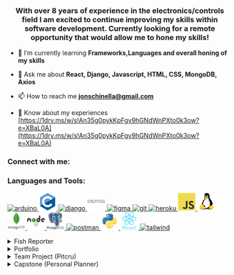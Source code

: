 <h3 align="center">With over 8 years of experience in the electronics/controls field I am excited to continue improving my skills within software development. Currently looking for a remote opportunity that would allow me to hone my skills!</h3>

- 🌱 I’m currently learning **Frameworks,Languages and overall honing of my skills**

- 💬 Ask me about **React, Django, Javascript, HTML, CSS, MongoDB, Axios**

- 📫 How to reach me **jonschinella@gmail.com**

- 📄 Know about my experiences [https://1drv.ms/w/s!An35g0pykKpFgv9hGNdWnPXto0k3ow?e=XBaL0A](https://1drv.ms/w/s!An35g0pykKpFgv9hGNdWnPXto0k3ow?e=XBaL0A)

<h3 align="left">Connect with me:</h3>
<p align="left">
</p>

<h3 align="left">Languages and Tools:</h3>
<p align="left"> <a href="https://www.arduino.cc/" target="_blank" rel="noreferrer"> <img src="https://cdn.worldvectorlogo.com/logos/arduino-1.svg" alt="arduino" width="40" height="40"/> </a> <a href="https://www.cprogramming.com/" target="_blank" rel="noreferrer"> <img src="https://raw.githubusercontent.com/devicons/devicon/master/icons/c/c-original.svg" alt="c" width="40" height="40"/> </a> <a href="https://www.djangoproject.com/" target="_blank" rel="noreferrer"> <img src="https://cdn.worldvectorlogo.com/logos/django.svg" alt="django" width="40" height="40"/> </a> <a href="https://expressjs.com" target="_blank" rel="noreferrer"> <img src="https://raw.githubusercontent.com/devicons/devicon/master/icons/express/express-original-wordmark.svg" alt="express" width="40" height="40"/> </a> <a href="https://www.figma.com/" target="_blank" rel="noreferrer"> <img src="https://www.vectorlogo.zone/logos/figma/figma-icon.svg" alt="figma" width="40" height="40"/> </a> <a href="https://git-scm.com/" target="_blank" rel="noreferrer"> <img src="https://www.vectorlogo.zone/logos/git-scm/git-scm-icon.svg" alt="git" width="40" height="40"/> </a> <a href="https://heroku.com" target="_blank" rel="noreferrer"> <img src="https://www.vectorlogo.zone/logos/heroku/heroku-icon.svg" alt="heroku" width="40" height="40"/> </a> <a href="https://developer.mozilla.org/en-US/docs/Web/JavaScript" target="_blank" rel="noreferrer"> <img src="https://raw.githubusercontent.com/devicons/devicon/master/icons/javascript/javascript-original.svg" alt="javascript" width="40" height="40"/> </a> <a href="https://www.linux.org/" target="_blank" rel="noreferrer"> <img src="https://raw.githubusercontent.com/devicons/devicon/master/icons/linux/linux-original.svg" alt="linux" width="40" height="40"/> </a> <a href="https://www.mongodb.com/" target="_blank" rel="noreferrer"> <img src="https://raw.githubusercontent.com/devicons/devicon/master/icons/mongodb/mongodb-original-wordmark.svg" alt="mongodb" width="40" height="40"/> </a> <a href="https://nodejs.org" target="_blank" rel="noreferrer"> <img src="https://raw.githubusercontent.com/devicons/devicon/master/icons/nodejs/nodejs-original-wordmark.svg" alt="nodejs" width="40" height="40"/> </a> <a href="https://www.postgresql.org" target="_blank" rel="noreferrer"> <img src="https://raw.githubusercontent.com/devicons/devicon/master/icons/postgresql/postgresql-original-wordmark.svg" alt="postgresql" width="40" height="40"/> </a> <a href="https://postman.com" target="_blank" rel="noreferrer"> <img src="https://www.vectorlogo.zone/logos/getpostman/getpostman-icon.svg" alt="postman" width="40" height="40"/> </a> <a href="https://www.python.org" target="_blank" rel="noreferrer"> <img src="https://raw.githubusercontent.com/devicons/devicon/master/icons/python/python-original.svg" alt="python" width="40" height="40"/> </a> <a href="https://reactjs.org/" target="_blank" rel="noreferrer"> <img src="https://raw.githubusercontent.com/devicons/devicon/master/icons/react/react-original-wordmark.svg" alt="react" width="40" height="40"/> </a> <a href="https://tailwindcss.com/" target="_blank" rel="noreferrer"> <img src="https://www.vectorlogo.zone/logos/tailwindcss/tailwindcss-icon.svg" alt="tailwind" width="40" height="40"/> </a> </p>
<details>
<summary> Fish Reporter </summary>
  
![Home Page](public/Pictures/Website/Home.png)

The intentions of the website is to give the user quick and easy access to a multitude of fishing information for any lake. The user will also have access to adding locations or posting fish he caught at a given location! With this we can all help each other to never get skunked again!
 
Follow the link below to find your next fishing spot!

https://fishfinder-b9950a38c220.herokuapp.com/Location


<h1>User Stories</h1>

 <details>
 <summary> User </summary>
-As a user i want to be able to review different fishing areas to see which kind of fish and how well the fishing is doing in a certain lake or river.
 </details>
 <details>
 <summary> Full-Stack Developer </summary>
-As a full stack developer i want to see a MEN stack layout with all the Restful Routes and CRUD operations being used.
 </details>
  <details>
 <summary> Front-End Devekoper </summary>
-As a front end developer i want to see responsiveness and visual auesthetics on the webpage along with a natural flow of navigation.
 </details>
<br>
<h1>User Interface</h1>
<details>
<summary> Navigation </summary>
This will display each page of this website. Follow the number and color coding for a detailed description of each section.

 <details>
 <summary> Home </summary>

![Alt text](public/Pictures/Website/Home_Nav.png)
<p style="color:red">1A - The edit button will bring the user to the edit form for the current post selected<br>
 1B - The delete button will delete the current post from the location.</p>

<p style="color:Yellow">2A - Here you see the current post you have selected</p.>

</details>

<details>
<summary> Details </summary>

 ![Alt text](public/Pictures/Website/Details_Nav.png)
 <p style="color:red">1A - The edit button will bring you to the form page for editing the current location<br>
 1B - The delete button will delete the location from the database<br>
 1C - The post review button will bring the user to the form page to add a post </p>

<p style="color:Yellow">2A - Displays all the details about the current item selected.</p.>

<p style="color:Green">3A - Displays the all the current posts related to this location.<br>
NOTE - This section will be moved below Section 2A when the screen is smaller than 900px.

<p style="color:aqua">4A - This is the layout of a general post. The most recent post will always be at the top of the list. Any post can be clicked on to edit or delete<br>
</details>

<details>
<summary> Posts </summary>

![Alt text](public/Pictures/Website/Post_Nav.png)
 <p style="color:red">1A - The edit button will bring you to the form page for editing the current location<br>
 1B - The delete button will delete the location from the database<br>
 1C - The post review button will bring the user to the form page to add a post </p>

<p style="color:Yellow">2A - Displays all the details about the current item selected.</p.>

</details>

<details>
<summary> Form </summary>
<h1>Location Form </h1>
Please fill out all fields display on the location form. When done press the submit button and your new location will be added to the database

![Alt text](public/Pictures/Website/Location_Form.png)
<h1> Post Form </h1>
Please fill out all fields display on the post form. When done press the submit button and your new post will be added to the locations detail page.

![Alt text](public/Pictures/Website/Post_Form.png)
</details>

</details>
<br>
<h1>Technical Data</h1>
<details>
<summary> Technologies Used </summary>
Express , Mongoose , livereload , connect-livereload, ejs
</details>

<details>
<summary> Installation Instructions </summary>
There is a couple of things to know before making changes to this project.

First we will initialize and installed the according packages necessary. Inside your project terminal run the following commands to complete this.

npm init -y
npm i express ejs mongoose dotenv livereload connect-livereload

After this is completed a mongoDB will be necessary to store data. This is done by created a .env file.
Once created you will need to create a variable inside this file for your mongoDB connection. See the example listed below

>MONGODBURI="mongodb+srv://YourUsername:YourPassword@cluster0.ruhgrt4.mongodb.net/YourCollection"

NOTICE!!!!! You will have to replace "YourUsername:YourPassword" and "YourCollection" with your personal mongoDB information

For further information please reference the index.js file located in the models folder. (Refer to lines 7-8)
<details>

{\
// Require the Mongoose package & your environment configuration\
const mongoose = require('mongoose');\
require('dotenv').config()\
\
// Connect to MongoDB Atlas\
>mongoose.connect(process.env.MONGODBURI);\
>const db = mongoose.connection\
\
db.on('connected', function () {\
    console.log(`Connected to MongoDB ${db.name} at ${db.host}:${db.port}`);\
});\
\
// Export models & seed data\
module.exports = {\
    Location: require('./Locations'),\
    Posts: require('./posts'),\
    seedLocations: require('./seed')\
}\
}
</details>
</details>
<details>
<summary> Routes </summary>

-------------------------------------------------------------------------------------------------------------------------------------------------------------------------
ROUTE TABLE (Location)
-------------------------------------------------------------------------------------------------------------------------------------------------------------------------
URI | Rest Route | HTTP Method | Crud Action | Description
---|---|---|---|---|
| / | N/A | Get | read | Redirects to the spash page displaying all items
| /seed | N/A | Get | Create/Destroy | Will delete all items in database and re-initialize with local data
| /Location | Index | Get | Read | Displays all the items (Uses querry filters to sift through database)
| /Location/:id | Show | Get | Read | Displays the details of the selected item
| /Locaiton/add | New | Get | Read | Displays the form to create a new location
| /Location/:id | Create | Post | Create | Creates the new location in the database
| /Location/edit/:id | Edit | Get | Read | Displays the form to edit a location
| /Location/UpdateEdit/:id | Update | Get | Use | Updates the selected database location
| /Location/delete/:id | Delete | Get | Destroy | Deletes the location from the database

<details>
<summary> Location Route Table Details </summary>

-------------------------------------------------------------------------------------------------------------------------------------------------------------------------
URI | Rest Route | HTTP Method | Crud Action | Description
---|---|---|---|---|
| / | N/A | Get | read | Redirects to the spash page displaying all items

-------------------------------------------------------------------------------------------------------------------------------------------------------------------------

app.get('/', async function (req, res) {\
    res.redirect('/Location')\
});\

-------------------------------------------------------------------------------------------------------------------------------------------------------------------------
URI | Rest Route | HTTP Method | Crud Action | Description
---|---|---|---|---|
| /seed | N/A | Get | Create/Destroy | Will delete all items in database and re-initialize with local data

-------------------------------------------------------------------------------------------------------------------------------------------------------------------------

app.get('/seed', async (req, res) => {\
    // Remove any existing items\
    const formerLocations = await db.Location.deleteMany({})\
    console.log(`Removed ${formerLocations.deletedCount} items`)\
    // Seed the items collection with the starter data\
    const newLocations = await db.Location.insertMany(db.seedLocations)\
    console.log(`Added ${db.seedLocations.length} items to be sold`)\
    //Redirect back to item gallery\
    res.redirect('/Location')\
})\


-------------------------------------------------------------------------------------------------------------------------------------------------------------------------
URI | Rest Route | HTTP Method | Crud Action | Description
---|---|---|---|---|
| /Location | Index | Get | Read | Displays all the items (Uses querry filters to sift through database)

-------------------------------------------------------------------------------------------------------------------------------------------------------------------------

router.get('/', async function (req, res)\
 {\
        // console.log(req.query)\
        let filterObj = req.query\
        for(let key in filterObj)\
        {\
            test=(filterObj[key])\
            if(test == '' || test == undefined)\
            {\
                delete filterObj[key]\
            }\
            if(key == 'Fish' && filterObj[key] != '' && filterObj[key] != undefined)\
            {\
                filterObj[key]=[filterObj[key]]\
            }\
        }\
        // console.log(filterObj) \
        const itemlist = await db.Location.find(filterObj)\
        res.render('home',{itemlist: itemlist})\
    })\


-------------------------------------------------------------------------------------------------------------------------------------------------------------------------
URI | Rest Route | HTTP Method | Crud Action | Description
---|---|---|---|---|
| /Location/:id | Show | Get | Read | Displays the details of the selected item

-------------------------------------------------------------------------------------------------------------------------------------------------------------------------

router.get('/:id', async function (req, res) {/
    let singleItem = await db.Location.find({_id: req.params.id})/
    res.render('details',{singleItem: singleItem})/
})/


-------------------------------------------------------------------------------------------------------------------------------------------------------------------------
URI | Rest Route | HTTP Method | Crud Action | Description
---|---|---|---|---|
| /Locaiton/add | New | Get | Read | Displays the form to create a new location

-------------------------------------------------------------------------------------------------------------------------------------------------------------------------

router.get('/add', async function (req, res)/
 {/
        // console.log(req.query)/
        res.render('Form')/
})/


-------------------------------------------------------------------------------------------------------------------------------------------------------------------------
URI | Rest Route | HTTP Method | Crud Action | Description
---|---|---|---|---|
| /Location/:id | Create | Post | Create | Creates the new location in the database

-------------------------------------------------------------------------------------------------------------------------------------------------------------------------

router.post('/add', (req, res) => {\
    console.log(req.body)\
    db.Location.create(req.body)\
        .then(() => res.redirect('/'))\
})\


-------------------------------------------------------------------------------------------------------------------------------------------------------------------------
URI | Rest Route | HTTP Method | Crud Action | Description
---|---|---|---|---|
| /Location/edit/:id | Edit | Get | Read | Displays the form to edit a location

-------------------------------------------------------------------------------------------------------------------------------------------------------------------------

router.get('/edit/:id', function (req, res) {\
    db.Location.find({_id: req.params.id})\
    .then\
    (\
        singleItem =>res.render('Edit',{singleItem: singleItem})\
    )\
})\


-------------------------------------------------------------------------------------------------------------------------------------------------------------------------
URI | Rest Route | HTTP Method | Crud Action | Description
---|---|---|---|---|
| /Location/edit/:id | Edit | Get | Read | Displays the form to edit a location

-------------------------------------------------------------------------------------------------------------------------------------------------------------------------

router.get('/Update/:id', async function (req, res) {\
    await db.Location.updateOne({_id: req.params.id},{ $inc: {Fish_Caught: +1}})\
    res.redirect(`/Location/${req.params.id}`)\
})\


</details>

-------------------------------------------------------------------------------------------------------------------------------------------------------------------------
ROUTE TABLE (Posts)
-------------------------------------------------------------------------------------------------------------------------------------------------------------------------
URI | Rest Route | HTTP Method | Crud Action | Description
---|---|---|---|---|
| /Posts/:id | Show | Get | Read | Displays the details of the selected Post
| /Posts/add | New | Get | Read | Displays the form to create a new post
| /Posts/:id | Create | Post | Create | Creates the new posts linked to a location
| /Posts/edit/:id | Edit | Get | Read | Displays the form to edit a post
| /Posts/UpdateEdit/:id | Update | Get | Use | Updates the selected database location
| /Posts/delete/:id | Delete | Get | Destroy | Deletes the post from a location

<details>
<summary> Posts Route Table Details </summary>

-------------------------------------------------------------------------------------------------------------------------------------------------------------------------
URI | Rest Route | HTTP Method | Crud Action | Description
---|---|---|---|---|
| /Posts/:id | Show | Get | Read | Displays the details of the selected Post

-------------------------------------------------------------------------------------------------------------------------------------------------------------------------

router.get('/show/:id/:postid', function (req, res) {\
    db.Location.find({_id: req.params.id})\
    .then\
    (  singleItem => \
        {\
            for(let i = 0 ; i < singleItem[0].Posts.length ; i ++ )\
            {\
                if(singleItem[0].Posts[i].id==req.params.postid)\
                {\
                    const postData = singleItem[0].Posts[i];\
                    res.render('posts_details',{singlePost: postData,singleItem: singleItem[0]})\
                }\
            }\
        }\
    )\
    .catch(() => res.send('404 Error: Page Not Found'))\
})\


-------------------------------------------------------------------------------------------------------------------------------------------------------------------------
URI | Rest Route | HTTP Method | Crud Action | Description
---|---|---|---|---|
| /Posts/add | New | Get | Read | Displays the form to create a new post

-------------------------------------------------------------------------------------------------------------------------------------------------------------------------

router.get('/:id', function (req, res) {\
    db.Location.find({_id: req.params.id})\
        .then\
        (\
            singleItem =>res.render('posts_add',{reviewItem: singleItem})\
        )\
        .catch(() => res.send('404 Error: Page Not Found'))\
})\

-------------------------------------------------------------------------------------------------------------------------------------------------------------------------
URI | Rest Route | HTTP Method | Crud Action | Description
---|---|---|---|---|
| /Posts/:id | Create | Post | Create | Creates the new posts linked to a location

-------------------------------------------------------------------------------------------------------------------------------------------------------------------------

router.post('/:id', (req, res) => {\
    db.Location.findByIdAndUpdate(\
        req.params.id,\
        { $push: { Posts: req.body } },\
        { new: true }\
    )\
    .then\
    (\
        res.redirect(`/Location/${req.params.id}`)\
    )\
});\

-------------------------------------------------------------------------------------------------------------------------------------------------------------------------
URI | Rest Route | HTTP Method | Crud Action | Description
---|---|---|---|---|
| /Posts/edit/:id | Edit | Get | Read | Displays the form to edit a post

-------------------------------------------------------------------------------------------------------------------------------------------------------------------------

router.get('/edit/:id/:postid', function (req, res) {\
    db.Location.find({_id: req.params.id})\
        .then\
        (\
            singleItem =>\
            {\
                for(let i = 0 ; i < singleItem[0].Posts.length ; i ++ )\
                {\
                    if(singleItem[0].Posts[i].id==req.params.postid)\
                    {\
                        const postData = singleItem[0].Posts[i];\
                        res.render('post_details_Edit',{singlePost: postData,singleItem: singleItem[0]})\
                    }\
                }\
            }\
        )\
        .catch(() => res.send('404 Error: Page Not Found'))\
})\


-------------------------------------------------------------------------------------------------------------------------------------------------------------------------
URI | Rest Route | HTTP Method | Crud Action | Description
---|---|---|---|---|
| /Posts/UpdateEdit/:id | Update | Get | Use | Updates the selected database location

-------------------------------------------------------------------------------------------------------------------------------------------------------------------------

router.post('/update/:id/:postid', function (req, res) {\
    db.Location.find({_id: req.params.id})\
        .then\
        (\
            singleItem =>\
            {\
                for(let i = 0 ; i < singleItem[0].Posts.length ; i ++ )\
                {\
                    if(singleItem[0].Posts[i].id==req.params.postid)\
                    {\
                        singleItem[0].Posts[i] = req.body\
                        db.Location.findOneAndReplace({_id: req.params.id},singleItem[0])\
                        .then\
                        (\
                                res.redirect(`/Location/${req.params.id}`)\
                        )\
                    }\
                }\
            }\
        )\
        .catch(() => res.send('404 Error: Page Not Found'))\
})\



-------------------------------------------------------------------------------------------------------------------------------------------------------------------------
URI | Rest Route | HTTP Method | Crud Action | Description
---|---|---|---|---|
| /Posts/delete/:id | Delete | Get | Destroy | Deletes the post from a location

-------------------------------------------------------------------------------------------------------------------------------------------------------------------------

router.get('/delete/:id/:postid', function (req, res) {\
    db.Location.find({_id: req.params.id})\
    .then\
    (\
        singleItem =>\
        {\
            // console.log(singleItem[0])\
            for(let i = 0 ; i < singleItem[0].Posts.length ; i ++ )\
            {\
                if(singleItem[0].Posts[i].id==req.params.postid)\
                {\
                    singleItem[0].Posts.splice(i,1);\
                    db.Location.findOneAndReplace({_id: req.params.id},singleItem[0])\
                    .then\
                    (\
                            res.redirect(`/Location/${req.params.id}`)\
                    )\
                }\
            }\
        }\
    )\
    .catch(() => res.send('404 Error: Page not Found'))\
})\

</details>
</details>
<br>
<h1>Extra</h1>
 <details>
 <summary> Struggles </summary>
 <p> While trying to set up the filtering of this website i ran into a couple problems with using the querry parameters as the filter. There is a little more research needed before i can make sure i use the right mongo db operators and correct layout of my req.query parameters for the arrays.<p>
 </details>
 <details>
 <summary> Future Design </summary>
 <p>In the future i will be panning on connecting this to an api. Hopefully one that would have the lake or river class,type,etc. along with possibly have profile structure that could connect to other profiles (friends) in whom you can share private posts<p>
 </details>
</details>



  
<details>
<summary> Portfolio </summary>
App Picture
  
![homepage](https://github.com/jschinel/SelfBio/assets/151977826/11ec7b43-b756-4171-9a3c-374572021605)

List of Technologies
Software language - javascript, css , html

Installation Instrucations

Click This link and it will bring you to the page
https://jschinel.github.io/Portfolio/

User Stories

Hiring Manage For Front End Development - The graphical design of my website using flex and grid methodology and shows a knowledge of margining, centering and overal visual austhetics.
Hiring Manage For Back End Development - My hangman game has some extensive use of DOM methods, array itirating and simple IF/Else comparators.
Friends and Family - Enjoy a game of hangman or just browse the website. I am sure you will enjoy the progress i have made

Basic Directions For Navigating

This is just a simple website showing my personal bio. When you open it up you will brought
to the image shown below.
![homepage](https://github.com/jschinel/SelfBio/assets/151977826/39872146-213b-4c8f-aee5-e0571b90c960)
From here you will be able to manuever to learn about my me by hover over the desired tabs
![NavTab](https://github.com/jschinel/SelfBio/assets/151977826/b68ad6c9-142b-4628-abad-484037f25c82)
When hovered over you will have multiple options to select from
<img width="1009" alt="subnav" src="https://github.com/jschinel/SelfBio/assets/151977826/d69e026f-76a4-4f2b-bc55-5202ae5e55f6">

Major Hurdles
Css grid and flex has consumed a lot of time during this project. However i have learned a great deal and now i am much more comfortable laying out pages.

Next Steps
This website will continue to grow as i add content to the about me or maybe some of my future projects!
</details>




<details>
<summary> Team Project (Pitcru) </summary>
# PiTCRU
<details>
<summary>Screenshots</summary>

  <h3>Home Page</h3>  <img src="https://i.imgur.com/mIN62S4.png" width="700"> 
   <h3>About</h3>  <img src="https://i.imgur.com/fTCN2As.png" width="700"> 
   <h3>Sign Up Form</h3>  <img src="https://i.imgur.com/f1CPCpe.png" width="700"> 
   <h3>Login Page</h3>  <img src="https://i.imgur.com/XEEsCI5.png" width="700"> 
   <h3>Car Index</h3>  <img src="https://i.imgur.com/XrRzPcY.png" width="700"> 
  
</details>
<details>
<summary>List of Technologies Used</summary>
API Ninjas, bs4 (Beautiful Soup) , Django, Postgres, Neon, HTML, Python, CSS, Heroku, Python, Javascript, HTML, CSS, PostgreSQL, Django, 
</details>
<details>
<summary>Unsolved Problems and Development Hurdles</summary>
Thankfully there were only a few obstacles we encountered mainly with our static assets and the forms pages, which still remains unsolved. Other obstacles that we overcame were synching out database and api content on the screen.
</details>
<details>
<summary>Prep Materials</summary>
<h1>Pitch Deck</h1>
https://docs.google.com/presentation/d/1qpX5GW_Bafp2oBqJjIH_7ISXsjz8pVqTMe-U6UNrceg/edit#slide=id.p<br>
<h1>Trello Board</h1>https://trello.com/invite/b/ZwKB3WGc/ATTI825093ffdfe208138f2e6222500dcc912ADDC12A/pitcru<br>
<h1>Wireframes</h1>
<img src="https://i.imgur.com/ol7G6B6.png" width="700"> 
<img src="https://i.imgur.com/8QMKZi6.png" width="700"> 
<img src="https://i.imgur.com/j6GPgFs.png" width="700"> 
<img src="https://i.imgur.com/wGtDWAW.png" width="700"> 
<br>
<h1>ERD</h1><img src="https://i.imgur.com/NdtdEqh.png" width="700"> 
</details>

<details>
<summary>How we git</summary>
<h2>Feature Branch Workflow</h2>
We implement a feature branch workflow, the rules of which include: <br>
<ul>
	<li>All development work by a team member will be completed in a descriptively named feature branch</li>
	<li>Development work will only be added to the main project through branch merge pull requests</li>
	<li>All discussion and decision making will be tracked in pull request comments</li>
</ul>
<h2>Instructions</h2>
<ol>
	<li>
		<details>
			<summary>Review assigned ticket from Trello board</summary>
			<br><img src="./main_app/static/media/move_ticket.png" width="500px"><br>
		</details>
	</li>
	<li>Navigate to local repo in terminal</li>
	<li>
		<details>
			<summary>Refresh local main branch</summary>
			First, ensure your main branch is checked out by simply running the following <pre>git checkout main</pre>
			Next, sync your local main branch to the remote main branch by running the following <pre>git pull</pre>
			Next, output the status of your repo by running the following <pre>git status</pre>
			Finally, observe the output and check that your branch is up to date by confirming the following text appears in your git status output <br><img src="./main_app/static/media/git_status.png" width="500px"><br>
		</details>
	</li>
	<li>
		<details>
			<summary>Create New Feature Branch</summary>
			Run the following with no square brackets where new_branch_name is a descriptive name that correlates to your assigned Trello ticket<pre>git branch [new_branch_name]</pre>
			Set your local working branch to your new feature branch by running the following <pre>git checkout [new_branch_name]</pre>
			List all your branches created for this repo by running the following <pre>git branch</pre>
			Confirm your new feature branch is selected by ensuring it appears in the output list and has an asterisk next to it <br><img src="./main_app/static/media/branches.png" width="500px"> <br>
			Set your upstream branch by running the following <pre>git push -u origin <[new_branch_name]</pre>
			Push new branch to Github by running the following <pre>git push --set-upstream origin [new_branch_name]</pre>
			Check remote repository and assure new branch now appears in the list <br><img src="./main_app/static/media/remote.png" width="500px"><br>
			<strong>CONTACT GIT GUY IMMEDIATELY IF YOU RUN INTO ISSUES YOU DO NOT KNOW HOW TO RESOLVE</strong>
		</details>
	<li>
		<details>
			<summary>Develop Code in New Branch to Meet Trello Ticket Requirements</summary>
			Complete all development work in this branch (write functionality piece by piece and add, stage, commit between getting each piece working!)
			<ul>
				For reference, here are the comments to 1. stage, 2. commit, and 3. push
				<li>Stage changes by running <pre>git add -A</pre>
				<li>Commit changes by running <pre>git commit -m "commit message"</pre></li>
				<li>Push changes by running<pre>git push</pre></li>
			</ul>
			<strong>CONTACT GIT GUY IMMEDIATELY IF YOU RUN INTO ISSUES YOU DO NOT KNOW HOW TO RESOLVE</strong>
		</details>
	</li>
	<li>
		<details>
			<summary>Submit Pull Request and Notify Reviewers</summary>
			Run the following <pre>git log</pre>
			Compare log output to remote branch commit history and ensure the most recent commit IDs match <img src="./main_app/static/media/compare_commits.png" width="500px"> <br>
			If remote repo not up to date, refer to step 5 to stage, commit, and push changes.<br>
			Once local and remote branches are sync'd, submit pull request <br> <img src="./main_app/static/media/pull_request.png" width="500px"> <br>
			Notify reviewer(s) via Discord group chat that PR is ready for review <br>
			<strong>CONTACT GIT GUY IMMEDIATELY IF YOU RUN INTO ISSUES YOU DO NOT KNOW HOW TO RESOLVE</strong>
		</details>
	</li>
</ol>
<strong>NOTE:</strong> All discussion regarding PRs must be logged in PR comments. If voice call is necessary to resolve certain topics, one of the attendees of that conversation must include notes from the conversation as a comment in the PR. Merge conflicts should also be handled in the Github PR UI, and should always be handled by at least two people.</li>
</details>
<details>
	<summary>How we Seed(Installation Instructions)</summary>
	<h2>Follow the following steps</h2>
	<ul>
		<li>First make sure there isnt any changes that havent been migrated<pre>python3 manage.py makemigrations</pre>
		<li>Migrate any changes that may be pending<pre>python3 manage.py migrate</pre>
		<li>Drop your db through the terminal<pre>dropdb pitcru</pre>
		<li>Create your db through the terminal<pre>createdb pitcru</pre>
		<li>If you dont have requests folder download using the follow<pre>pip3 install requests</pre>
		<li>Enter the python shell<pre>python3 manage.py shell</pre>
		<li>Import the main app models folder <pre>from main_app.models import *</pre>
		<li>Run the seeding function <pre>seed_db()</pre>
	<ul>
</details>
<details>
	<summary>Next Steps</summary>
	<li>Actualize racing game car selection screen design for details page</li>
	<li>Refactor backend to implement industry standard API such as KBB</li>
	<li>Resolve issues with animation on pages with forms</li>
	<li>Shorten form on homepage and expose button to toggle between simple and advanced search</li>
</details>
</details>

<details>
<summary>Capstone (Personal Planner)</summary>
	
![alt text](https://github.com/jschinel/Capstone/blob/main/frontend/public/README/Navigation/Homepage.png)

Welcome to the my personal planner site!! Surf around play some trivia, read some jokes or even play some music from you spotify account!

Follow the link below and try it out!

https://personalplanner-11519afe1d1f.herokuapp.com/

<h1>User Stories</h1>

<details>
<summary> User </summary>
<li>As a user i would like to leave and delete comments when logged in</li>
<li>As a user i would like to test my trivia skills</li>
<li>As a user i would like the ability to play spotify music while on the site</li>
</details>
<br>
<h1>User Interface</h1>

<details>
<summary> Navigation </summary><br>

![alt text](https://github.com/jschinel/Capstone/blob/main/frontend/public/README/Navigation/Navigation.png)
<br>
<li>This is the main navigation of the website which holds the main links</li>
<li>From here you will be brought to the corresponding homepage of each element where there will be a sub navigation</li>
<br>
</details>

<details>
<summary> Home </summary><br>

![alt text](https://github.com/jschinel/Capstone/blob/main/frontend/public/README/Navigation/Homepage.png)
<br>
<li>This is the general homepage that gives an overal definition of the available functionality of the site</li>
<br>
</details>

<details>
<summary> Jokes Homepage </summary><br>

![alt text](https://github.com/jschinel/Capstone/blob/main/frontend/public/README/Navigation/Jokes_HomePage.png)
<br>
<li>This is the main homepage for the jokes section of the site</li>
<li>From here you can access 3 different types of jokes (General, Dad and Chuck Norris)</li>
<li>If the user has created / logging into their personal account they can leave comments on their favorite jokes</li>
<br>
</details>

<details>
<summary> Wordplay Homepage </summary><br>

![alt text](https://github.com/jschinel/Capstone/blob/main/frontend/public/README/Navigation/WordPlay_HomePage.png)
<br>
<li>This is the main homepage for the WordPlay section of the site</li>
<li>From here you can try to solve some riddles, learn some new quotes or test your trivia skills!!</li>
<li>If the user has created / logging into their personal account they can leave comments on their favorite quotes</li>
<br>
</details>

<details>
<summary> Music </summary><br>

![alt text](https://github.com/jschinel/Capstone/blob/main/frontend/public/README/Navigation/Music.png)
<br>
<li>Here you will find your basic spotify user information and the current user token you have. You can also search playlists or songs to get some music going.</li>
<br>
</details>

<details>
<summary> Login / Sign-Up</summary><br>

![alt text](https://github.com/jschinel/Capstone/blob/main/frontend/public/README/Navigation/Login.png)
<br>
<li>Here you will have access to sign up or login into your personal account</li>
<li>After creating or loggin into your account you will now have access to comment on the webpage elements</li>
<br>

</details>

<details>
<summary>Profile</summary><br>

![alt text](https://github.com/jschinel/Capstone/blob/main/frontend/public/README/Navigation/Login.png)
<br>
<li>This is the main navigation of the website which holds the main links</li>
<li>From here you will be brought to the corresponding homepage of each element where there will be a sub navigation</li>
<br>
</details>

<br>
<h1>Technical Data</h1>
<details>
<summary> Technologies Used </summary>

![Cors](https://github.com/jschinel/Capstone/blob/main/frontend/public/README/Technologies/Cors.png)
![CSS](https://github.com/jschinel/Capstone/blob/main/frontend/public/README/Technologies/CSS.png)
![Express](https://github.com/jschinel/Capstone/blob/main/frontend/public/README/Technologies/Express.png)
![HTML](https://github.com/jschinel/Capstone/blob/main/frontend/public/README/Technologies/HTML.png)
![Javascript](https://github.com/jschinel/Capstone/blob/main/frontend/public/README/Technologies/Javascript.gif)
![JWT](https://github.com/jschinel/Capstone/blob/main/frontend/public/README/Technologies/JWT.png)
![MongoDB](https://github.com/jschinel/Capstone/blob/main/frontend/public/README/Technologies/MongoDB.png)
![Mongoose](https://github.com/jschinel/Capstone/blob/main/frontend/public/README/Technologies/Mongoose_Web_Server.svg.png)
![NodeJS](https://github.com/jschinel/Capstone/blob/main/frontend/public/README/Technologies/NodeJS.png)
![React](https://github.com/jschinel/Capstone/blob/main/frontend/public/README/Technologies/React.png)
![Spotify](https://github.com/jschinel/Capstone/blob/main/frontend/public/README/Technologies/Spotify.png)
![Tailwind](https://github.com/jschinel/Capstone/blob/main/frontend/public/README/Technologies/Tailwind.png)
![Vite](https://github.com/jschinel/Capstone/blob/main/frontend/public/README/Technologies/Vite.png)

</details>

<details>
<summary> Installation Instructions </summary>
There is a couple of things to know before making changes to this project.

First we will initialize and installed the according packages necessary. Inside your project terminal run the following commands to complete this.

npm init -y
npm i express mongoose dotenv react-spotify-web-playback nodemon node jwt-simple cors axios vite react-dom react-router-dom react-spotify-web-playback


next you will need to install the software for the CSS framework

npm install -D tailwindcss postcss autoprefixer
npx tailwindcss init -p

After this is completed a mongoDB will be necessary to store data. This is done by created a .env file.
Once created you will need to create a variable inside this file for your mongoDB connection. See the example listed below

> MONGODBURI="mongodb+srv://YourUsername:YourPassword@cluster0.ruhgrt4.mongodb.net/YourCollection"

NOTICE!!!!! You will have to replace "YourUsername:YourPassword" and "YourCollection" with your personal mongoDB information

PORT=3000

You will need to sign up for the following free APIs to gain access to your api key

VITE_API_NINJA_KEY="Your api key"

VITE_GIPHY_KEY="Your api key"


The jwt key is used for the token system for the user auth.

JWT_SECRET_KEY="Your Key"


This site is used in conjunction with the spotify web api. You will need to following the set up directions to set this up on the following url

https://developer.spotify.com/documentation/web-api

Once this is set up you will need to put your desired redirection url and client id to the corresponding .env properties

VITE_SPOTIFY_CLIENTID="Your ID"
VITE_SPOTIFY_REDIRECT="Desired URI"


<details>

{// Require the Mongoose package & your environment configurationconst mongoose = require('mongoose');require('dotenv').config()// Connect to MongoDB Atlas\

> mongoose.connect(process.env.MONGODBURI);
> const db = mongoose.connection
>
> db.on('connected', function () {
> console.log(`Connected to MongoDB ${db.name} at ${db.host}:${db.port}`);
> });
>
> // Export models & seed data
> module.exports = {
> Location: require('./Locations'),
> Posts: require('./posts'),
> seedLocations: require('./seed')
> }
> }

</details>
</details>
<details>
<summary> Routes </summary>

---

ROUTE TABLE (Basic Navigation)
----------------------

| URI                      | Rest Route | HTTP Method | Crud Action    | Description                                                           |
| ------------------------ | ---------- | ----------- | -------------- | --------------------------------------------------------------------- |
| /                        | N/A        | GET         | N/A            | Brings the user to the general navigation page                        |
| /jokes/general           | N/A        | GET         | N/A            | Brings the user to general jokes page                                 |
| /jokes/dad               | N/A        | GET         | N/A            | Brings the user to dad jokes page                                     |
| /jokes/chuckorris        | N/A        | GET         | N/A            | Brings the user to chuck norris jokes page                            |
| /wordplay/quotes         | N/A        | GET         | N/A            | Brings the user to quotes page                                        |
| /wordplay/riddles        | N/A        | GET         | N/A            | Brings the user to riddles page                                       |
| /wordplay/trivia         | N/A        | GET         | N/A            | Brings the user to trivia page                                        |
| /profile                 | N/A        | GET         | N/A            | Brings the user to their personal profile page                        |
| /auth/login              | N/A        | GET         | N/A            | Brings the user to the login page                                     |
| /auth/signup             | N/A        | GET         | N/A            | Brings the user to the signuppage                                     |
| /music                   | N/A        | GET         | N/A            | Brings the user to the music page (Login to spotify or see profile)   |
| /accounts.spotify.com/   | N/A        | GET         | N/A            | Once the user clicks the log in button it brings them to the authorization page for spotify|


ROUTE TABLE (MongoDB (USERS))
----------------------

| URI                                       | Rest Route | HTTP Method | Crud Action    | Description                                             |
| ----------------------------------------- | ---------- | ----------- | -------------- |-------------------------------------------------------- |
| /mongo/users/signup/:user                 | N/A        | GET         | Create         | Creates the user profile withiin the mongo database     |
| /mongo/users/login/:user                  | N/A        | GET         | Read           | Gets the corresponding user profile                     |
| /mongo/users/finduser/:email              | N/A        | GET         | Read           | Finds the active user within the database               |
| /mongo/users/addcodeverifier/:data        | Update     | POST        | Update         | Adds spotify code verifier to user profile              |
| /mongo/users/getcodeverifier/:email       | N/A        | GET         | Read           | Finds the spotify code verifier for current user        | 


ROUTE TABLE (MongoDB (Comments))
----------------------

| URI                                       | Rest Route | HTTP Method | Crud Action    | Description                                             |
| ----------------------------------------- | ---------- | ----------- | -------------- |-------------------------------------------------------- |
| /mongo/comments/users/:userId             | N/A        | GET         | Read           | Gets all comments created under active username         |
| /mongo/comments/:contentName              | N/A        | GET         | Read           | Gets all comments connected to content name             |
| /mongo/comments/:commnetId?AuthHeader     | Create     | POST        | Create         | Creates a comment within the mongo db                   |
| /mongo/comments/:commentId?AuthHeader     | Update     | PUT         | Update         | Will update a specific comment in the mongo db          |
| /mongo/comments/:commentId?AuthHeader     | Delete     | Delete      | Delete         | Finds the spotify code verifier for current user        |  


<br>
</details>
<br>
<h1>Extra</h1>
 <details>
 <summary> Struggles </summary>
 <p> Setting up the spotify Oauth was a major hurdle however i learned a ton of new information with the PKCE verification and spotify api during the process so overall it was very beneficial<p>
 </details>
 <details>
 <summary> Future Design </summary>
 <p>In the future i will be adding a planner to the website that will allow the user to schedule their day. The main objective of this site is to provide a one stop shop for people that may be working remotely or just trying to plan their tasks for the day. With this website it wont be necessary to have 10 different browser tabs open. I also plan on giving the user capability to adding links to excel files they are working on or any other website. This will be done through a form on the profile page.<p>
 </details>

</details>
</details>
